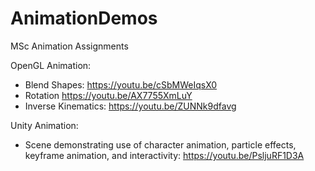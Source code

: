 # AnimationDemos
MSc Animation Assignments

OpenGL Animation:
- Blend Shapes: https://youtu.be/cSbMWeIqsX0
- Rotation https://youtu.be/AX7755XmLuY
- Inverse Kinematics: https://youtu.be/ZUNNk9dfavg

Unity Animation:
- Scene demonstrating use of character animation, particle effects, keyframe animation, and interactivity: https://youtu.be/PsljuRF1D3A
